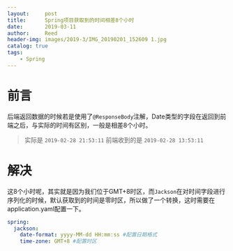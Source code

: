 ```yaml
---
layout:     post
title:      Spring项目获取到的时间相差8个小时
date:       2019-03-11
author:     Reed
header-img: images/2019-3/IMG_20190201_152609 1.jpg
catalog: true
tags:
    - Spring
---
```

# 前言
后端返回数据的时候若是使用了`@ResponseBody`注解，Date类型的字段在返回到前端之后，与实际的时间有区别，一般是相差8个小时。
> 实际是 `2019-02-28 21:53:11`
> 前端收到的是 `2019-02-28 13:53:11`

# 解决
这8个小时呢，其实就是因为我们位于GMT+8时区，而`Jackson`在对时间字段进行序列化的时候，默认获取到的时间是零时区，所以做了一个转换，这时需要在application.yaml配置一下。
``` yaml
spring:
  jackson:
    date-format: yyyy-MM-dd HH:mm:ss #配置日期格式
    time-zone: GMT+8 #配置时区
```